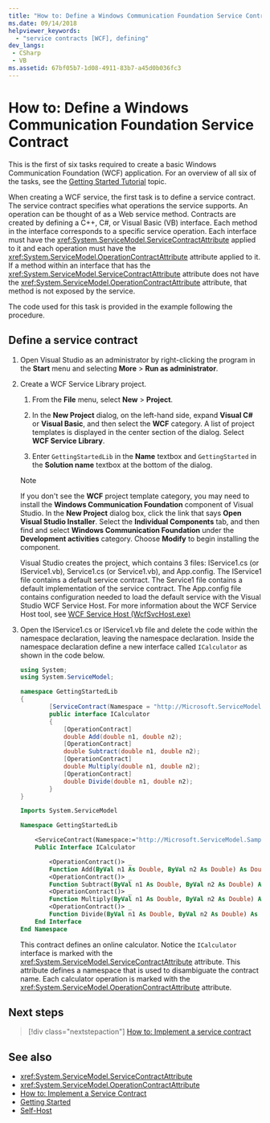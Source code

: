 ```yaml
---
title: "How to: Define a Windows Communication Foundation Service Contract"
ms.date: 09/14/2018
helpviewer_keywords:
  - "service contracts [WCF], defining"
dev_langs:
 - CSharp
 - VB
ms.assetid: 67bf05b7-1d08-4911-83b7-a45d0b036fc3
---
```

# How to: Define a Windows Communication Foundation Service Contract

This is the first of six tasks required to create a basic Windows Communication Foundation (WCF) application. For an overview of all six of the tasks, see the [Getting Started Tutorial](../../../docs/framework/wcf/getting-started-tutorial.md) topic.

 When creating a WCF service, the first task is to define a service contract. The service contract specifies what operations the service supports. An operation can be thought of as a Web service method. Contracts are created by defining a C++, C#, or Visual Basic (VB) interface. Each method in the interface corresponds to a specific service operation. Each interface must have the <xref:System.ServiceModel.ServiceContractAttribute> applied to it and each operation must have the <xref:System.ServiceModel.OperationContractAttribute> attribute applied to it. If a method within an interface that has the <xref:System.ServiceModel.ServiceContractAttribute> attribute does not have the <xref:System.ServiceModel.OperationContractAttribute> attribute, that method is not exposed by the service.

 The code used for this task is provided in the example following the procedure.

## Define a service contract

1. Open Visual Studio as an administrator by right-clicking the program in the **Start** menu and selecting **More** > **Run as administrator**.

2. Create a WCF Service Library project.

   1. From the **File** menu, select **New** > **Project**.

   2. In the **New Project** dialog, on the left-hand side, expand **Visual C#** or **Visual Basic**, and then select the **WCF** category. A list of project templates is displayed in the center section of the dialog. Select **WCF Service Library**.

   3. Enter `GettingStartedLib` in the **Name** textbox and `GettingStarted` in the **Solution name** textbox at the bottom of the dialog.

   > [!NOTE]
   > If you don't see the **WCF** project template category, you may need to install the **Windows Communication Foundation** component of Visual Studio. In the **New Project** dialog box, click the link that says **Open Visual Studio Installer**. Select the **Individual Components** tab, and then find and select **Windows Communication Foundation** under the **Development activities** category. Choose **Modify** to begin installing the component.

   Visual Studio creates the project, which contains 3 files: IService1.cs (or IService1.vb), Service1.cs (or Service1.vb), and App.config. The IService1 file contains a default service contract. The Service1 file contains a default implementation of the service contract. The App.config file contains configuration needed to load the default service with the Visual Studio WCF Service Host. For more information about the WCF Service Host tool, see [WCF Service Host (WcfSvcHost.exe)](../../../docs/framework/wcf/wcf-service-host-wcfsvchost-exe.md)

3. Open the IService1.cs or IService1.vb file and delete the code within the namespace declaration, leaving the namespace declaration. Inside the namespace declaration define a new interface called `ICalculator` as shown in the code below.

    ```csharp
    using System;
    using System.ServiceModel;

    namespace GettingStartedLib
    {
            [ServiceContract(Namespace = "http://Microsoft.ServiceModel.Samples")]
            public interface ICalculator
            {
                [OperationContract]
                double Add(double n1, double n2);
                [OperationContract]
                double Subtract(double n1, double n2);
                [OperationContract]
                double Multiply(double n1, double n2);
                [OperationContract]
                double Divide(double n1, double n2);
            }
    }
    ```

    ```vb
    Imports System.ServiceModel

    Namespace GettingStartedLib

        <ServiceContract(Namespace:="http://Microsoft.ServiceModel.Samples")> _
        Public Interface ICalculator

            <OperationContract()> _
            Function Add(ByVal n1 As Double, ByVal n2 As Double) As Double
            <OperationContract()> _
            Function Subtract(ByVal n1 As Double, ByVal n2 As Double) As Double
            <OperationContract()> _
            Function Multiply(ByVal n1 As Double, ByVal n2 As Double) As Double
            <OperationContract()> _
            Function Divide(ByVal n1 As Double, ByVal n2 As Double) As Double
        End Interface
    End Namespace
    ```

     This contract defines an online calculator. Notice the `ICalculator` interface is marked with the <xref:System.ServiceModel.ServiceContractAttribute> attribute. This attribute defines a namespace that is used to disambiguate the contract name. Each calculator operation is marked with the <xref:System.ServiceModel.OperationContractAttribute> attribute.

## Next steps

> [!div class="nextstepaction"]
> [How to: Implement a service contract](../../../docs/framework/wcf/how-to-implement-a-wcf-contract.md)

## See also

- <xref:System.ServiceModel.ServiceContractAttribute>
- <xref:System.ServiceModel.OperationContractAttribute>
- [How to: Implement a Service Contract](../../../docs/framework/wcf/how-to-implement-a-wcf-contract.md)
- [Getting Started](../../../docs/framework/wcf/samples/getting-started-sample.md)
- [Self-Host](../../../docs/framework/wcf/samples/self-host.md)
